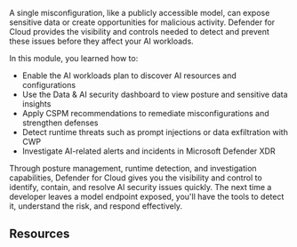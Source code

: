 A single misconfiguration, like a publicly accessible model, can expose sensitive data or create opportunities for malicious activity. Defender for Cloud provides the visibility and controls needed to detect and prevent these issues before they affect your AI workloads.

In this module, you learned how to:

- Enable the AI workloads plan to discover AI resources and configurations
- Use the Data & AI security dashboard to view posture and sensitive data insights
- Apply CSPM recommendations to remediate misconfigurations and strengthen defenses
- Detect runtime threats such as prompt injections or data exfiltration with CWP
- Investigate AI-related alerts and incidents in Microsoft Defender XDR

Through posture management, runtime detection, and investigation capabilities, Defender for Cloud gives you the visibility and control to identify, contain, and resolve AI security issues quickly. The next time a developer leaves a model endpoint exposed, you'll have the tools to detect it, understand the risk, and respond effectively.

## Resources